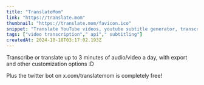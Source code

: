 ```yaml
---
title: "TranslateMom"
link: "https://translate.mom"
thumbnail: "https://translate.mom/favicon.ico"
snippet: "Translate YouTube videos, youtube subtitle generator, transcribe, and translate Twitter, podcasts, and TikTok with TranslateMom. "
tags: ["video transcription"," api"," subtitling"]
createdAt: 2024-10-18T03:17:02.193Z
---
```

Transcribe or translate up to 3 minutes of audio/video a day, with export and other customization options :D

Plus the twitter bot on x.com/translatemom is completely free!
